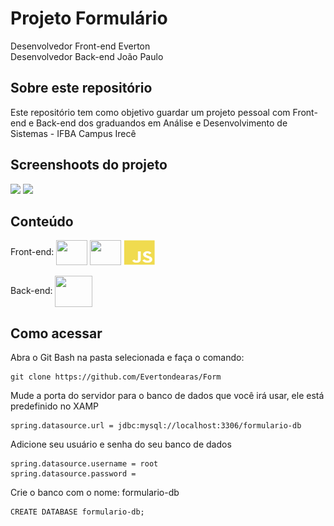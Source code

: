 <h1>Projeto Formulário</h1>

<p>Desenvolvedor Front-end Everton <br>
   Desenvolvedor Back-end João Paulo
</p>

<h2>Sobre este repositório</h2>
<p>Este repositório tem como objetivo guardar um projeto pessoal com Front-end e Back-end dos graduandos em Análise e Desenvolvimento de Sistemas - IFBA Campus Irecê</p>

<h2>Screenshoots do projeto</h2>
<div>
   <img src="https://github.com/Evertondearas/Form/assets/87874652/5bb02a20-643e-4ed8-b3f0-5aa6750b7f7f" width="500px">
   <img src="https://github.com/Evertondearas/Form/assets/87874652/18461634-4c42-4c85-9d22-1e04aad95f9a" width="500px">
</div>

<h2>Conteúdo</h2>
<p>Front-end: <img align="center" height="40" width="50" src="https://cdn.jsdelivr.net/gh/devicons/devicon/icons/html5/html5-plain-wordmark.svg" />
              <img align="center" height="40" width="50" src="https://cdn.jsdelivr.net/gh/devicons/devicon/icons/css3/css3-plain-wordmark.svg" />
              <img align="center" alt="Rafa-Js" height="40" width="50" src="https://raw.githubusercontent.com/devicons/devicon/master/icons/javascript/javascript-plain.svg"> <br><br>
   Back-end: <img align="center" height="50" width="60 "src="https://cdn.jsdelivr.net/gh/devicons/devicon/icons/spring/spring-original-wordmark.svg" /> 
</p>

<h2>Como acessar</h2>
<p>Abra o Git Bash na pasta selecionada e faça o comando: <br></p>

```
git clone https://github.com/Evertondearas/Form  
```
<p>Mude a porta do servidor para o banco de dados que você irá usar, ele está predefinido no XAMP</p>

```
spring.datasource.url = jdbc:mysql://localhost:3306/formulario-db 
```
<p>Adicione seu usuário e senha do seu banco de dados</p>

```
spring.datasource.username = root
spring.datasource.password =
```
<p>Crie o banco com o nome: formulario-db</p>

```
CREATE DATABASE formulario-db;
```


